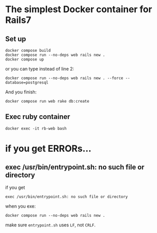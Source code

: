 # The simplest Docker container for Rails7
## Set up
```
docker compose build
docker compose run --no-deps web rails new .
docker compose up
```
or you can type instead of line 2:
```
docker compose run --no-deps web rails new . --force --database=postgresql
```
And you finish:
```
docker compose run web rake db:create
```

## Exec ruby container
```
docker exec -it rb-web bash
```

# if you get ERRORs...
## exec /usr/bin/entrypoint.sh: no such file or directory
if you get
```
exec /usr/bin/entrypoint.sh: no such file or directory
```
when you exe:
```
docker compose run --no-deps web rails new .
```
make sure `entrypoint.sh` uses `LF`, not `CRLF`.
